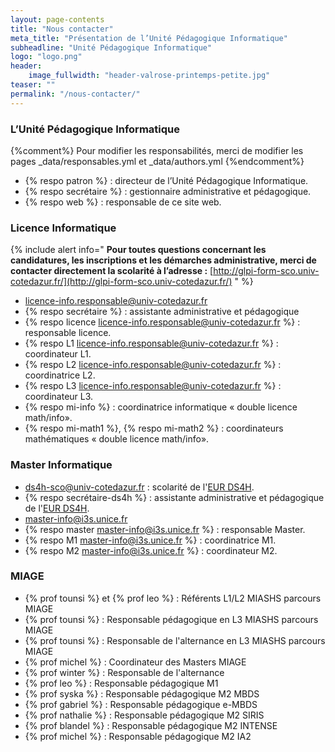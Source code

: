 ```yaml
---
layout: page-contents
title: "Nous contacter"
meta_title: "Présentation de l’Unité Pédagogique Informatique"
subheadline: "Unité Pédagogique Informatique"
logo: "logo.png"
header:
    image_fullwidth: "header-valrose-printemps-petite.jpg"
teaser: ""
permalink: "/nous-contacter/"
---
```


### L’Unité Pédagogique Informatique ###
{%comment%}
 Pour modifier les responsabilités, merci de modifier les pages
 _data/responsables.yml et  _data/authors.yml
{%endcomment%}



- {% respo patron %} : directeur de l’Unité Pédagogique Informatique.
- {% respo secrétaire %} : gestionnaire administrative et pédagogique.
- {% respo web %} : responsable de ce site web.

### Licence Informatique ###


{% include alert info="
<b>Pour toutes questions concernant les candidatures, les inscriptions et
les démarches administrative, merci de contacter directement la
scolarité à l’adresse :</b>
[http://glpi-form-sco.univ-cotedazur.fr/](http://glpi-form-sco.univ-cotedazur.fr/)
" %}

- [licence-info.responsable@univ-cotedazur.fr](mailto:licence-info.responsable@univ-cotedazur.fr)
- {% respo secrétaire %} : assistante administrative et pédagogique
- {% respo licence licence-info.responsable@univ-cotedazur.fr %} : responsable licence.
- {% respo L1 licence-info.responsable@univ-cotedazur.fr %} : coordinateur L1.
- {% respo L2 licence-info.responsable@univ-cotedazur.fr %} : coordinatrice L2.
- {% respo L3 licence-info.responsable@univ-cotedazur.fr %} : coordinateur L3.
- {% respo mi-info %} : coordinatrice informatique « double licence math/info».
- {% respo mi-math1 %}, {% respo mi-math2 %} : coordinateurs mathématiques « double licence math/info».

### Master Informatique  ###

- [ds4h-sco@univ-cotedazur.fr](mailto:ds4h-sco@univ-cotedazur.fr) : scolarité de l'[EUR DS4H](http://univ-cotedazur.fr/en/eur/ds4h/).
- {% respo secrétaire-ds4h %} : assistante administrative et pédagogique de l'[EUR DS4H](http://univ-cotedazur.fr/en/eur/ds4h/).
- [master-info@i3s.unice.fr](mailto:master-info@i3s.unice.fr)
- {% respo master master-info@i3s.unice.fr %} : responsable Master.
- {% respo M1 master-info@i3s.unice.fr %} : coordinatrice M1.
- {% respo M2 master-info@i3s.unice.fr %} : coordinateur M2.


### MIAGE ###

- {% prof tounsi %} et {% prof leo %} : Référents L1/L2 MIASHS parcours MIAGE
- {% prof tounsi %} : Responsable pédagogique en L3 MIASHS parcours MIAGE
- {% prof tounsi %} : Responsable de l'alternance en L3 MIASHS parcours MIAGE
- {% prof michel %} : Coordinateur des Masters MIAGE
- {% prof winter %} : Responsable de l'alternance
- {% prof leo %} : Responsable pédagogique M1
- {% prof syska %} : Responsable pédagogique M2 MBDS
- {% prof gabriel %} : Responsable pédagogique e-MBDS
- {% prof nathalie %} : Responsable pédagogique M2 SIRIS
- {% prof blandel  %} : Responsable pédagogique M2 INTENSE
- {% prof michel %} : Responsable pédagogique M2 IA2
